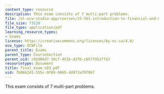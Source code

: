 ```yaml
---
content_type: resource
description: This exam consists of 7 multi-part problems.
file: /ol-ocw-studio-app/courses/15-501-introduction-to-financial-and-managerial-accounting-spring-2004/7b0662d1555c9f899965dd973a707967_final_exam_s03.pdf
file_size: 73128
file_type: application/pdf
learning_resource_types:
- Exams
license: https://creativecommons.org/licenses/by-nc-sa/4.0/
ocw_type: OCWFile
parent_title: Exams
parent_type: CourseSection
parent_uid: c92d66d7-30cf-451b-d3f6-c6577951ffd3
resourcetype: Document
title: final_exam_s03.pdf
uid: 7b0662d1-555c-9f89-9965-dd973a707967
---
```

This exam consists of 7 multi-part problems.